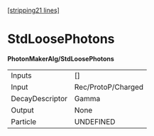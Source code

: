 [[stripping21 lines]](./stripping21-index)

# StdLoosePhotons

**PhotonMakerAlg/StdLoosePhotons**

|                 |                    |
|-----------------|--------------------|
| Inputs          | []               |
| Input           | Rec/ProtoP/Charged |
| DecayDescriptor | Gamma              |
| Output          | None               |
| Particle        | UNDEFINED          |
